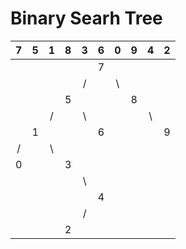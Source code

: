 # Binary Searh Tree

<!--TABLE_GENERATE_START-->

|   7   |   5   |    1  |   8   |   3   |   6   |   0   |   9   |   4   |  2    |
|:-----:|:-----:|:-----:|:-----:|:-----:|:-----:|:-----:|:-----:|:-----:|:-----:|
|       |       |       |       |       | 7     |       |       |       |       |
|       |       |       |       |    /  |       |   \   |       |       |       |
|       |       |       |    5  |       |       |       |  8    |       |       |
|       |       |     / |       |    \  |       |       |       | \     |       |
|       |     1 |       |       |       | 6     |       |       |       |   9   |
|     / |       |    \  |       |       |       |       |       |       |       |
|   0   |       |       |  3    |       |       |       |       |       |       |
|       |       |       |       |    \  |       |       |       |       |       |
|       |       |       |       |       |  4    |       |       |       |       |
|       |       |       |       |    /  |       |       |       |       |       |
|       |       |       |    2  |       |       |       |       |       |       |

<!--TABLE_GENERATE_END-->
